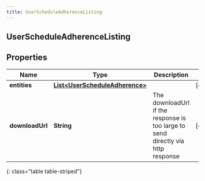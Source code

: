 ```yaml
---
title: UserScheduleAdherenceListing
---
```


## UserScheduleAdherenceListing

## Properties

| Name            | Type                                                                                   | Description                                                                     | Notes      |
| --------------- | -------------------------------------------------------------------------------------- | ------------------------------------------------------------------------------- | ---------- |
| **entities**    | <!----><!---->[**List&lt;UserScheduleAdherence&gt;**](UserScheduleAdherence.md)<!----> |                                                                                 | [optional] |
| **downloadUrl** | <!----><!---->**String**<!---->                                                        | The downloadUrl if the response is too large to send directly via http response | [optional] |

{: class="table table-striped"}
